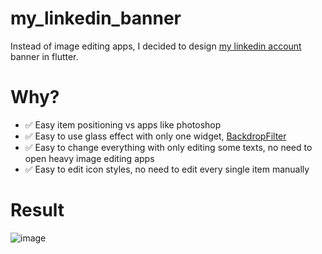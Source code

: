 # my_linkedin_banner

Instead of image editing apps, I decided to design [my linkedin account](https://linkedin.com/in/amirabbas14/) banner in flutter.

# Why?
* ✅ Easy item positioning vs apps like photoshop 
* ✅ Easy to use glass effect with only one widget, [BackdropFilter](https://api.flutter.dev/flutter/widgets/BackdropFilter-class.html)
* ✅ Easy to change everything with only editing some texts, no need to open heavy image editing apps
* ✅ Easy to edit icon styles, no need to edit every single item manually

# Result
![image](https://github.com/user-attachments/assets/b26d38ad-c452-40dc-8793-5e5703843ff7)
